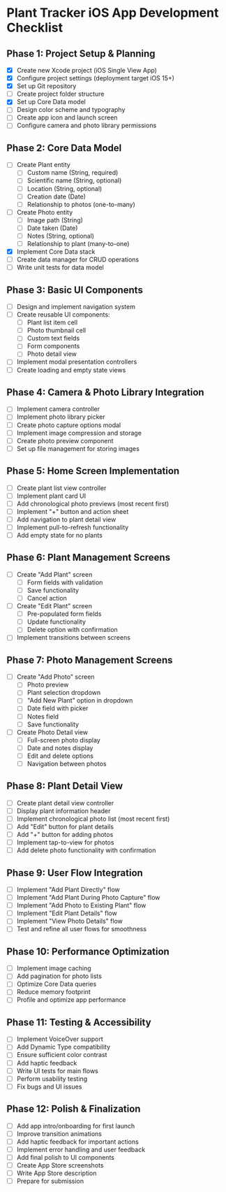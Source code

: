 # Plant Tracker iOS App Development Checklist

## Phase 1: Project Setup & Planning

- [x] Create new Xcode project (iOS Single View App)
- [x] Configure project settings (deployment target iOS 15+)
- [x] Set up Git repository
- [ ] Create project folder structure
- [x] Set up Core Data model
- [ ] Design color scheme and typography
- [ ] Create app icon and launch screen
- [ ] Configure camera and photo library permissions

## Phase 2: Core Data Model

- [ ] Create Plant entity
  - [ ] Custom name (String, required)
  - [ ] Scientific name (String, optional)
  - [ ] Location (String, optional)
  - [ ] Creation date (Date)
  - [ ] Relationship to photos (one-to-many)

- [ ] Create Photo entity
  - [ ] Image path (String)
  - [ ] Date taken (Date)
  - [ ] Notes (String, optional)
  - [ ] Relationship to plant (many-to-one)

- [x] Implement Core Data stack
- [ ] Create data manager for CRUD operations
- [ ] Write unit tests for data model

## Phase 3: Basic UI Components

- [ ] Design and implement navigation system
- [ ] Create reusable UI components:
  - [ ] Plant list item cell
  - [ ] Photo thumbnail cell
  - [ ] Custom text fields
  - [ ] Form components
  - [ ] Photo detail view

- [ ] Implement modal presentation controllers
- [ ] Create loading and empty state views

## Phase 4: Camera & Photo Library Integration

- [ ] Implement camera controller
- [ ] Implement photo library picker
- [ ] Create photo capture options modal
- [ ] Implement image compression and storage
- [ ] Create photo preview component
- [ ] Set up file management for storing images

## Phase 5: Home Screen Implementation

- [ ] Create plant list view controller
- [ ] Implement plant card UI
- [ ] Add chronological photo previews (most recent first)
- [ ] Implement "+" button and action sheet
- [ ] Add navigation to plant detail view
- [ ] Implement pull-to-refresh functionality
- [ ] Add empty state for no plants

## Phase 6: Plant Management Screens

- [ ] Create "Add Plant" screen
  - [ ] Form fields with validation
  - [ ] Save functionality
  - [ ] Cancel action

- [ ] Create "Edit Plant" screen
  - [ ] Pre-populated form fields
  - [ ] Update functionality
  - [ ] Delete option with confirmation

- [ ] Implement transitions between screens

## Phase 7: Photo Management Screens

- [ ] Create "Add Photo" screen
  - [ ] Photo preview
  - [ ] Plant selection dropdown
  - [ ] "Add New Plant" option in dropdown
  - [ ] Date field with picker
  - [ ] Notes field
  - [ ] Save functionality

- [ ] Create Photo Detail view
  - [ ] Full-screen photo display
  - [ ] Date and notes display
  - [ ] Edit and delete options
  - [ ] Navigation between photos

## Phase 8: Plant Detail View

- [ ] Create plant detail view controller
- [ ] Display plant information header
- [ ] Implement chronological photo list (most recent first)
- [ ] Add "Edit" button for plant details
- [ ] Add "+" button for adding photos
- [ ] Implement tap-to-view for photos
- [ ] Add delete photo functionality with confirmation

## Phase 9: User Flow Integration

- [ ] Implement "Add Plant Directly" flow
- [ ] Implement "Add Plant During Photo Capture" flow
- [ ] Implement "Add Photo to Existing Plant" flow
- [ ] Implement "Edit Plant Details" flow
- [ ] Implement "View Photo Details" flow
- [ ] Test and refine all user flows for smoothness

## Phase 10: Performance Optimization

- [ ] Implement image caching
- [ ] Add pagination for photo lists
- [ ] Optimize Core Data queries
- [ ] Reduce memory footprint
- [ ] Profile and optimize app performance

## Phase 11: Testing & Accessibility

- [ ] Implement VoiceOver support
- [ ] Add Dynamic Type compatibility
- [ ] Ensure sufficient color contrast
- [ ] Add haptic feedback
- [ ] Write UI tests for main flows
- [ ] Perform usability testing
- [ ] Fix bugs and UI issues

## Phase 12: Polish & Finalization

- [ ] Add app intro/onboarding for first launch
- [ ] Improve transition animations
- [ ] Add haptic feedback for important actions
- [ ] Implement error handling and user feedback
- [ ] Add final polish to UI components
- [ ] Create App Store screenshots
- [ ] Write App Store description
- [ ] Prepare for submission
